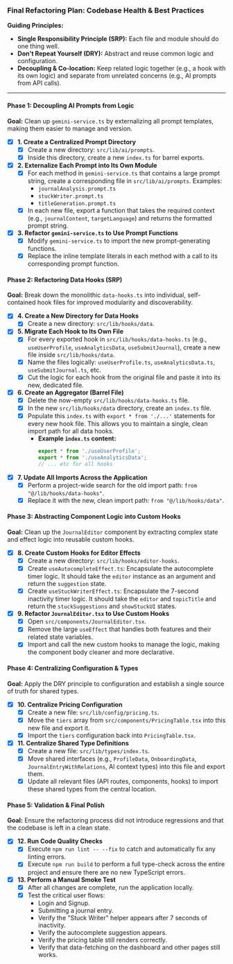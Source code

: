
### **Final Refactoring Plan: Codebase Health & Best Practices**

**Guiding Principles:**
*   **Single Responsibility Principle (SRP):** Each file and module should do one thing well.
*   **Don't Repeat Yourself (DRY):** Abstract and reuse common logic and configuration.
*   **Decoupling & Co-location:** Keep related logic together (e.g., a hook with its own logic) and separate from unrelated concerns (e.g., AI prompts from API calls).

---

#### **Phase 1: Decoupling AI Prompts from Logic**

**Goal:** Clean up `gemini-service.ts` by externalizing all prompt templates, making them easier to manage and version.

-   [x] **1. Create a Centralized Prompt Directory**
    -   [x] Create a new directory: `src/lib/ai/prompts`.
    -   [x] Inside this directory, create a new `index.ts` for barrel exports.

-   [x] **2. Externalize Each Prompt into Its Own Module**
    -   [x] For each method in `gemini-service.ts` that contains a large prompt string, create a corresponding file in `src/lib/ai/prompts`. Examples:
        -   `journalAnalysis.prompt.ts`
        -   `stuckWriter.prompt.ts`
        -   `titleGeneration.prompt.ts`
    -   [x] In each new file, export a function that takes the required context (e.g., `journalContent`, `targetLanguage`) and returns the formatted prompt string.

-   [x] **3. Refactor `gemini-service.ts` to Use Prompt Functions**
    -   [x] Modify `gemini-service.ts` to import the new prompt-generating functions.
    -   [x] Replace the inline template literals in each method with a call to its corresponding prompt function.

#### **Phase 2: Refactoring Data Hooks (SRP)**

**Goal:** Break down the monolithic `data-hooks.ts` into individual, self-contained hook files for improved modularity and discoverability.

-   [x] **4. Create a New Directory for Data Hooks**
    -   [x] Create a new directory: `src/lib/hooks/data`.

-   [x] **5. Migrate Each Hook to Its Own File**
    -   [x] For every exported hook in `src/lib/hooks/data-hooks.ts` (e.g., `useUserProfile`, `useAnalyticsData`, `useSubmitJournal`), create a new file inside `src/lib/hooks/data`.
    -   [x] Name the files logically: `useUserProfile.ts`, `useAnalyticsData.ts`, `useSubmitJournal.ts`, etc.
    -   [x] Cut the logic for each hook from the original file and paste it into its new, dedicated file.

-   [x] **6. Create an Aggregator (Barrel File)**
    -   [x] Delete the now-empty `src/lib/hooks/data-hooks.ts` file.
    -   [x] In the new `src/lib/hooks/data` directory, create an `index.ts` file.
    -   [x] Populate this `index.ts` with `export * from './...'` statements for every new hook file. This allows you to maintain a single, clean import path for all data hooks.
        *   **Example `index.ts` content:**
            ```typescript
            export * from './useUserProfile';
            export * from './useAnalyticsData';
            // ... etc for all hooks
            ```

-   [x] **7. Update All Imports Across the Application**
    -   [x] Perform a project-wide search for the old import path: `from "@/lib/hooks/data-hooks"`.
    -   [x] Replace it with the new, clean import path: `from "@/lib/hooks/data"`.

#### **Phase 3: Abstracting Component Logic into Custom Hooks**

**Goal:** Clean up the `JournalEditor` component by extracting complex state and effect logic into reusable custom hooks.

-   [x] **8. Create Custom Hooks for Editor Effects**
    -   [x] Create a new directory: `src/lib/hooks/editor-hooks`.
    -   [x] Create `useAutocompleteEffect.ts`: Encapsulate the autocomplete timer logic. It should take the `editor` instance as an argument and return the `suggestion` state.
    -   [x] Create `useStuckWriterEffect.ts`: Encapsulate the 7-second inactivity timer logic. It should take the `editor` and `topicTitle` and return the `stuckSuggestions` and `showStuckUI` states.

-   [x] **9. Refactor `JournalEditor.tsx` to Use Custom Hooks**
    -   [x] Open `src/components/JournalEditor.tsx`.
    -   [x] Remove the large `useEffect` that handles both features and their related state variables.
    -   [x] Import and call the new custom hooks to manage the logic, making the component body cleaner and more declarative.

#### **Phase 4: Centralizing Configuration & Types**

**Goal:** Apply the DRY principle to configuration and establish a single source of truth for shared types.

-   [x] **10. Centralize Pricing Configuration**
    -   [x] Create a new file: `src/lib/config/pricing.ts`.
    -   [x] Move the `tiers` array from `src/components/PricingTable.tsx` into this new file and export it.
    -   [x] Import the `tiers` configuration back into `PricingTable.tsx`.

-   [x] **11. Centralize Shared Type Definitions**
    -   [x] Create a new file: `src/lib/types/index.ts`.
    -   [x] Move shared interfaces (e.g., `ProfileData`, `OnboardingData`, `JournalEntryWithRelations`, AI context types) into this file and export them.
    -   [x] Update all relevant files (API routes, components, hooks) to import these shared types from the central location.

#### **Phase 5: Validation & Final Polish**

**Goal:** Ensure the refactoring process did not introduce regressions and that the codebase is left in a clean state.

-   [x] **12. Run Code Quality Checks**
    -   [x] Execute `npm run lint -- --fix` to catch and automatically fix any linting errors.
    -   [x] Execute `npm run build` to perform a full type-check across the entire project and ensure there are no new TypeScript errors.

-   [x] **13. Perform a Manual Smoke Test**
    -   [x] After all changes are complete, run the application locally.
    -   [x] Test the critical user flows:
        *   Login and Signup.
        *   Submitting a journal entry.
        *   Verify the "Stuck Writer" helper appears after 7 seconds of inactivity.
        *   Verify the autocomplete suggestion appears.
        *   Verify the pricing table still renders correctly.
        *   Verify that data-fetching on the dashboard and other pages still works.
```

